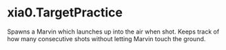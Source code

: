# xia0.TargetPractice
Spawns a Marvin which launches up into the air when shot. Keeps track of how many consecutive shots without letting Marvin touch the ground.
